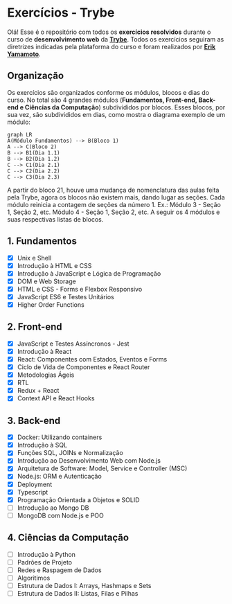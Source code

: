 # Exercícios - Trybe

Olá! Esse é o repositório com todos os **exercícios resolvidos** durante o curso de **desenvolvimento web** da **[Trybe](https://www.betrybe.com/)**. Todos os exercícios seguiram as diretrizes indicadas pela plataforma do curso e foram realizados por **[Erik Yamamoto](https://www.linkedin.com/in/erikyamamoto/)**.

## Organização

Os exercícios são organizados conforme os módulos, blocos e dias do curso. No total são 4 grandes módulos (**Fundamentos, Front-end, Back-end e Ciências da Computação**) subdivididos por blocos. Esses blocos, por sua vez, são subdivididos em dias, como mostra o diagrama exemplo de um módulo:

```mermaid
graph LR
A(Módulo Fundamentos) --> B(Bloco 1)
A --> C(Bloco 2)
B --> B1(Dia 1.1)
B --> B2(Dia 1.2)
C --> C1(Dia 2.1)
C --> C2(Dia 2.2)
C --> C3(Dia 2.3)
```
A partir do bloco 21, houve uma mudança de nomenclatura das aulas feita pela Trybe, agora os blocos não existem mais, dando lugar as seções. Cada módulo reinicia a contagem de seções da número 1. Ex.: Módulo 3 - Seção 1, Seção 2, etc. Módulo 4 - Seção 1, Seção 2, etc.
A seguir os 4 módulos e suas respectivas listas de blocos.

## 1. Fundamentos
 - [x] Unix e Shell
 - [x] Introdução à HTML e CSS
 - [x] Introdução à JavaScript e Lógica de Programação
 - [x] DOM e Web Storage
 - [x] HTML e CSS - Forms e Flexbox Responsivo
 - [x] JavaScript ES6 e Testes Unitários
 - [x] Higher Order Functions

## 2. Front-end
 - [x] JavaScript e Testes Assíncronos - Jest
 - [x] Introdução à React
 - [x] React: Componentes com Estados, Eventos e Forms
 - [x] Ciclo de Vida de Componentes e React Router
 - [x] Metodologias Ágeis
 - [x] RTL 
 - [x] Redux + React
 - [x] Context API e React Hooks

## 3. Back-end
 - [x] Docker: Utilizando containers
 - [x] Introdução à SQL
 - [x] Funções SQL, JOINs e Normalização
 - [x] Introdução ao Desenvolvimento Web com Node.js
 - [x] Arquitetura de Software: Model, Service e Controller (MSC)
 - [x] Node.js: ORM e Autenticação
 - [x] Deployment
 - [x] Typescript
 - [x] Programação Orientada a Objetos e SOLID
 - [ ] Introdução ao Mongo DB
 - [ ] MongoDB com Node.js e POO

## 4. Ciências da Computação
 - [ ] Introdução à Python
 - [ ] Padrões de Projeto
 - [ ] Redes e Raspagem de Dados
 - [ ] Algoritimos
 - [ ] Estrutura de Dados I: Arrays, Hashmaps e Sets
 - [ ] Estrutura de Dados II: Listas, Filas e Pilhas
